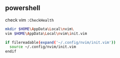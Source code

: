 ## powershell
check vim `:CheckHealth`
```bash
mkdir $HOME\AppData\Local\nvim\
vim $HOME\AppData\Local\nvim\init.vim

if filereadable(expand('~/.config/nvim/init.vim'))
  source ~/.config/nvim/init.vim
endif
```
